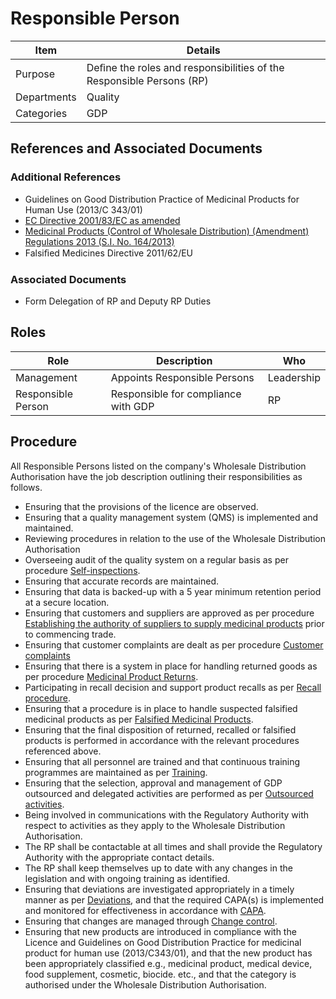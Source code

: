 # Responsible Person  

Item    |   Details
----    |   ----
Purpose | Deﬁne the roles and responsibilities of the Responsible Persons (RP)
Departments | Quality
Categories    | GDP

## References and Associated Documents

### Additional References

* Guidelines on Good Distribution Practice of Medicinal Products for Human Use (2013/C 343/01)
* [EC Directive 2001/83/EC as amended][EC 2001/83/EC]
* [Medicinal Products (Control of Wholesale Distribution) (Amendment) Regulations 2013 (S.I. No. 164/2013)](http://www.irishstatutebook.ie/eli/2013/si/164/made/en/print)
* Falsiﬁed Medicines Directive 2011/62/EU

### Associated Documents

* Form Delegation of RP and Deputy RP Duties

## Roles

Role        |   Description    |   Who
------      |   --------       |  ----
Management  |  Appoints Responsible Persons | Leadership
Responsible Person  | Responsible for compliance with GDP | RP 


## Procedure

All Responsible Persons listed on the company's Wholesale Distribution Authorisation have the job description outlining their responsibilities as follows.

* Ensuring that the provisions of the licence are observed.
* Ensuring that a quality management system (QMS) is implemented and maintained.
* Reviewing procedures in relation to the use of the Wholesale Distribution Authorisation
* Overseeing audit of the quality system on a regular basis as per procedure [Self-inspections][GMQHI].
* Ensuring that accurate records are maintained.
* Ensuring that data is backed-up with a 5 year minimum retention period at a secure location.
* Ensuring that customers and suppliers are approved as per procedure [Establishing the authority of suppliers to supply medicinal products][AGTXC] prior to commencing trade.
* Ensuring that customer complaints are dealt as per procedure [Customer complaints][ZIWKI]
* Ensuring that there is a system in place for handling returned goods as per procedure [Medicinal Product Returns][BMAXZ].
* Participating in recall decision and support product recalls as per [Recall procedure][VOZWP].
* Ensuring that a procedure is in place to handle suspected falsified medicinal products as per [Falsified Medicinal Products][VTOMR].
* Ensuring that the final disposition of returned, recalled or falsified products is performed in accordance with the relevant procedures referenced above.
* Ensuring that all personnel are trained and that continuous training programmes are maintained as per [Training][ZWJPR].
* Ensuring that the selection, approval and management of GDP outsourced and delegated activities are performed as per [Outsourced activities][HBQIN].
* Being involved in communications with the Regulatory Authority with respect to activities as they apply to the Wholesale Distribution Authorisation.
* The RP shall be contactable at all times and shall provide the Regulatory Authority with the appropriate contact details.
* The RP shall keep themselves up to date with any changes in the legislation and with ongoing training as identified.
* Ensuring that deviations are investigated appropriately in a timely manner as per [Deviations][XCEUG], and that the required CAPA(s) is implemented and monitored for effectiveness in accordance with [CAPA][YUISV].
* Ensuring that changes are managed through [Change control][UYNEF].
* Ensuring that new products are introduced in compliance with the Licence and Guidelines on Good Distribution Practice for medicinal product for human use (2013/C343/01), and that the new product has been appropriately classified e.g., medicinal product, medical device, food supplement, cosmetic, biocide. etc., and that the category is authorised under the Wholesale Distribution Authorisation.

[EC 2001/83/EC]: https://eur-lex.europa.eu/LexUriServ/LexUriServ.do?uri=OJ:C:2013:343:0001:0014:EN:PDF
[AMXWS]: /procedures/Procedure_GDP_AMXWS_Management_of_Standard_Operating_Procedures.md
[XIDEX]: /procedures/Procedure_GDP_XIDEX_Responsible_Person.md
[BWRPX]: /procedures/Procedure_GDP_BWRPX_Documentation_Control.md
[XCEUG]: /procedures/Procedure_GDP_XCEUG_Deviations.md
[UYNEF]: /procedures/Procedure_GDP_UYNEF_Change_control.md
[OZCFN]: /procedures/Procedure_GDP_OZCFN_Management_review_and_monitoring.md
[LBHIY]: /procedures/Procedure_GDP_LBHIY_Quality_Risk_Management.md
[ZWJPR]: /procedures/Procedure_GDP_ZWJPR_Training.md
[VQICE]: /procedures/Procedure_GDP_VQICE_Receipt_of_medicinal_products.md
[AGTXC]: /procedures/Procedure_GDP_AGTXC_Establishing_the_authority_of_suppliers_to_supply_medicinal_products.md
[ZIWKI]: /procedures/Procedure_GDP_ZIWKI_Customer_complaints.md
[VOZWP]: /procedures/Procedure_GDP_VOZWP_Recall_procedure.md
[HBQIN]: /procedures/Procedure_GDP_HBQIN_Outsourced_activities.md
[GMQHI]: /procedures/Procedure_GDP_GMQHI_Self-inspections.md
[VTOMR]: /procedures/Procedure_GDP_VTOMR_Falsified_Medicinal_Products.md
[GGNHM]: /procedures/Procedure_GDP_GGNHM_Reporting_of_Adverse_Events.md
[BMAXZ]: /procedures/Procedure_GDP_BMAXZ_Medicinal_Product_Returns.md
[YUISV]: /procedures/Procedure_GDP_YUISV_CAPA.md
[QEAIC]: /procedures/Document_QEAIC_Glossary.md
